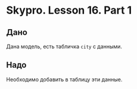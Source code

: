 # Skypro. Lesson 16. Part 1

## Дано

Дана модель, есть табличка `city` с данными.

## Надо

Необходимо добавить в таблицу эти данные.